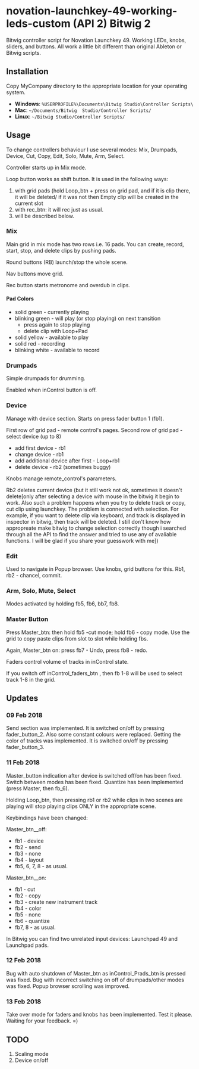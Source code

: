 # novation-launchkey-49-working-leds-custom (API 2) Bitwig 2
Bitwig controller script for Novation Launchkey 49.  Working LEDs, knobs, sliders, and buttons.  All work a little bit different than original Ableton or Bitwig scripts.

## Installation
Copy MyCompany directory to the appropriate location for your operating system.

* **Windows**: `%USERPROFILE%\Documents\Bitwig Studio\Controller Scripts\`
* **Mac**: `~/Documents/Bitwig  Studio/Controller Scripts/`
* **Linux**: `~/Bitwig Studio/Controller Scripts/`

## Usage
To change controllers behaviour I use several modes: Mix, Drumpads, Device, Cut, Copy, Edit, Solo, Mute, Arm, Select.

Controller starts up in Mix mode.


Loop button works as shift button.  It is used in the following ways:

1. with grid pads (hold Loop_btn + press on grid pad, and if it is clip there, it will be deleted/ if it was not then Empty clip will be created in the current slot
2. with rec_btn: it will rec just as usual.
3. will be described below.


### Mix
Main grid in mix mode has two rows i.e. 16 pads. You can create, record, start, stop, and delete clips by pushing pads.

Round buttons (RB) launch/stop the whole scene.

Nav buttons move grid.

Rec button starts metronome and overdub in clips.

#### Pad Colors
* solid green - currently playing
* blinking green - will play (or stop playing) on next transition
  * press again to stop playing
  * delete clip with Loop+Pad
* solid yellow - available to play
* solid red - recording
* blinking white - available to record


### Drumpads
Simple drumpads for drumming.

Enabled when inControl button is off.

### Device
Manage with device section. Starts on press fader button 1 (fb1).

First row of grid pad - remote control's pages.
Second row of grid pad - select device (up to 8)

* add first device - rb1
* change device - rb1
* add additional device after first - Loop+rb1
* delete device - rb2 (sometimes buggy)

Knobs manage remote_control's parameters.

Rb2 deletes current device (but it still work not ok, sometimes it doesn't delete[only after selecting a device with mouse in the bitwig it begin to work. Also such a problem happens when you try to delete track or copy, cut clip using launchkey. The problem is connected with selection. For example, if you want to delete clip via keyboard, and  track is displayed in inspector in bitwig, then track will be deleted. I still don't know how appropreate make bitwig to change selection correctly though i searched through all the API to find the answer and tried to use any of avaliable functions. I will be glad if you share your guesswork with me])

### Edit
Used to navigate in Popup browser. Use knobs, grid buttons for this. Rb1, rb2 - chancel, commit.

### Arm, Solo, Mute, Select
Modes activated by holding fb5, fb6, bb7, fb8.

### Master Button
Press Master_btn: then hold fb5 -cut mode; hold fb6 - copy mode. Use the grid to copy paste clips from slot to slot while holding fbs.

Again, Master_btn on: press fb7 - Undo, press fb8 - redo.

Faders control volume of tracks in inControl state.

If you switch off inControl_faders_btn , then fb 1-8 will be used to select track 1-8 in the grid.


## Updates
### 09 Feb 2018
Send section was implemented. It is switched on/off by pressing fader_button_2. Also some constant colours were replaced.  Getting the color of tracks was implemented. It is switched on/off by pressing fader_button_3. 

### 11 Feb 2018
Master_button indication after device is switched off/on has been fixed.  Switch between modes has been fixed. Quantize has been implemented (press Master, then fb_6). 

Holding Loop_btn, then pressing rb1 or rb2 while clips in two scenes are playing will stop playing clips ONLY in the appropriate scene.

Keybindings have been changed:

Master_btn__off:

* fb1 - device
* fb2 - send
* fb3 - none
* fb4 - layout
* fb5, 6, 7, 8 - as usual. 

Master_btn__on:

* fb1 - cut
* fb2 - copy
* fb3 - create new instrument track
* fb4 - color
* fb5 - none
* fb6 - quantize
* fb7, 8 - as usual. 

In Bitwig you can find two unrelated input devices: Launchpad 49 and Launchpad pads.

### 12 Feb 2018
Bug with auto shutdown of Master_btn as inControl_Prads_btn is pressed was fixed. Bug with  incorrect switching on off of drumpads/other modes was fixed. Popup browser scrolling was improved.

### 13 Feb 2018
Take over mode for faders and knobs has been implemented. Test it please. Waiting for your feedback. =)

## TODO
1. Scaling mode
1. Device on/off
